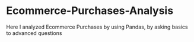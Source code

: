 # Ecommerce-Purchases-Analysis
Here I analyzed Ecommerce Purchases by using Pandas, by asking basics to advanced questions
